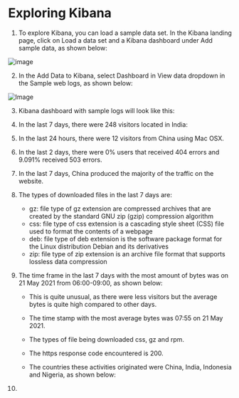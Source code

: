 # Exploring Kibana
1.  To explore Kibana, you can load a sample data set. In the Kibana landing page, click on Load a data set and a Kibana dashboard under Add sample data, as shown below:

![image](https://user-images.githubusercontent.com/84385348/119345517-5502b580-bcdc-11eb-8fdf-f4f6a66d386a.png)
   
2.  In the Add Data to Kibana, select Dashboard in View data dropdown in the Sample web logs, as shown below:

![Image](https://github.com/ghialazaro/Week13-Homework-PROJECT/blob/ccaafeda0d7b3be4f0c56f583eb2e03620e62712/Exploring%20Kibana/Images/Add%20Sample%20web%20log.png)

3.  Kibana dashboard with sample logs will look like this:

4.  In the last 7 days, there were 248 visitors located in India:

5.  In the last 24 hours, there were 12 visitors from China using Mac OSX.

6.  In the last 2 days, there were 0% users that received 404 errors and 9.091% received 503 errors.

7.  In the last 7 days, China produced the majority of the traffic on the website.

8.  The types of downloaded files in the last 7 days are:
    - gz:  file type of gz extension are compressed archives that are created by the standard GNU zip (gzip) compression algorithm
    - css:  file type of css extension is a cascading style sheet (CSS) file used to format the contents of a webpage
    - deb:  file type of deb extension is the software package format for the Linux distribution Debian and its derivatives
    - zip:  file type of zip extension is an archive file format that supports lossless data compression
    
    
9.  The time frame in the last 7 days with the most amount of bytes was on 21 May 2021 from 06:00-09:00, as shown below:


    - This is quite unusual, as there were less visitors but the average bytes is quite high compared to other days.

    - The time stamp with the most average bytes was 07:55 on 21 May 2021.   
    
    - The types of file being downloaded css, gz and rpm.
    
    - The https response code encountered is 200.
    
    - The countries these activities originated were China, India, Indonesia and Nigeria, as shown below:
    
10.
    
    
